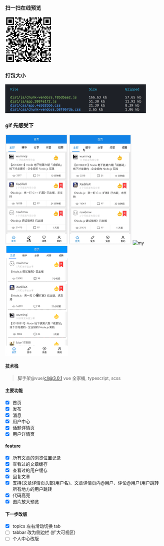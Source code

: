 ### 扫一扫在线预览

<img src='./src/assets/qr.png' width='150px'>

### 打包大小

<img src='./src/assets/build.png' width='450px'>

### gif 先感受下

<img src='./src/assets/tabbar.gif' width='200px' alt="tabbar">

<img src='./src/assets/tab.gif' width='200px' alt="tab">

<img src='./src/assets/my.gif' width='200px' alt="my">

<img src='./src/assets/details.gif' width='200px'>

#### 技术栈

> 脚手架@vue/cli@3.0.1 vue 全家桶, typescript, scss

#### 主要功能

- [x] 首页
- [x] 发布
- [x] 消息
- [x] 用户中心
- [x] 话题详情页
- [x] 用户详情页

#### feature

- [x] 所有文章的浏览位置记录
- [x] 查看过的文章缓存
- [x] 查看过的用户缓存
- [x] 回复文章
- [x] 支持(文章详情页头部(用户名)、文章详情页内@用户、评论@用户)用户跳转 所有地方的用户跳转
- [x] 代码高亮
- [x] 图片放大预览

#### 下一步改版

- [x] topics 左右滑动切换 tab
- [ ] tabbar 改为侧边栏 (扩大可视区)
- [ ] 个人中心改版
